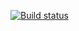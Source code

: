 [![Build status](https://ci.appveyor.com/api/projects/status/2o5kpsm1spo9v991?svg=true)](https://ci.appveyor.com/project/andrewturchak78/testing-regime-patterns2)
